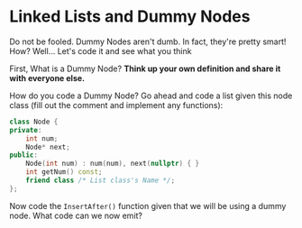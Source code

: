 # Linked Lists and Dummy Nodes
Do not be fooled. Dummy Nodes aren't dumb. In fact, they're pretty smart! How? Well... 
Let's code it and see what you think

First, What is a Dummy Node? **Think up your own definition and share it with everyone else.**

How do you code a Dummy Node? Go ahead and code a list given this node class (fill out the comment and implement any functions):
```c++
class Node {
private:
    int num;
    Node* next;
public:
    Node(int num) : num(num), next(nullptr) { }
    int getNum() const;
    friend class /* List class's Name */; 
};
```
Now code the `InsertAfter()` function given that we will be using a dummy node. What code can we now emit?